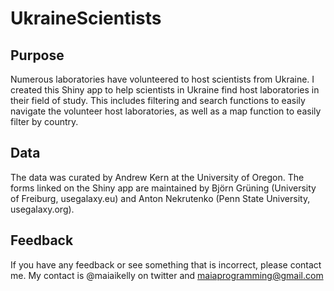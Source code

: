 # UkraineScientists

## Purpose
Numerous laboratories have volunteered to host scientists from Ukraine. I created this Shiny app to help scientists in Ukraine find host laboratories in their field of study. This includes filtering and search functions to easily navigate the volunteer host laboratories, as well as a map function to easily filter by country.

## Data
The data was curated by Andrew Kern at the University of Oregon. The forms linked on the Shiny app are maintained by Björn Grüning (University of Freiburg, usegalaxy.eu) and Anton Nekrutenko (Penn State University, usegalaxy.org).

## Feedback
If you have any feedback or see something that is incorrect, please contact me. My contact is @maiaikelly on twitter and maiaprogramming@gmail.com


